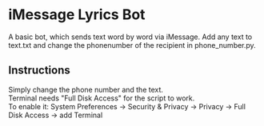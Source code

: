 # iMessage Lyrics Bot 
A basic bot, which sends text word by word via iMessage. Add any text to text.txt and change the phonenumber of the recipient in phone_number.py.

## Instructions
Simply change the phone number and the text.  
Terminal needs "Full Disk Access" for the script to work.  
To enable it: System Preferences -> Security & Privacy -> Privacy -> Full Disk Access -> add Terminal






